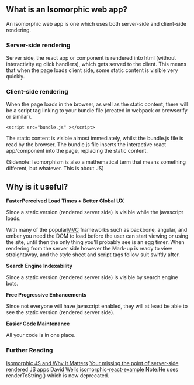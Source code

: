 ## What is an Isomorphic web app?

An isomorphic web app is one which uses both server-side and client-side rendering.

### Server-side rendering

Server side, the react app or component is rendered into html (without interactivity eg click handlers), which gets served to the client. This means that when the page loads client side, some static content is visible very quickly.

### Client-side rendering

When the page loads in the browser, as well as the static content, there will be a script tag linking to your bundle file (created in webpack or browserify or similar).
```
<script src="bundle.js" ></script>
```
The static content is visible almost immediately, whilst the bundle.js file is read by the browser. The bundle.js file inserts the interactive react app/component into the page, replacing the static content.

(Sidenote: Isomorphism is also a mathematical term that means something different, but whatever. This is about JS)

## Why is it useful?

**FasterPerceived Load Times + Better Global UX**

Since a static version (rendered server side) is visible while the javascript loads. 

With many of the popular[MVC](https://developer.chrome.com/apps/app_frameworks) frameworks such as backbone, angular, and ember you need the DOM to load before the user can start viewing or using the site, until then the only thing you'll probably see is an egg timer. When rendering from the server side however the Mark-up is ready to view straightaway, and the style sheet and script tags follow suit swiftly after. 

**Search Engine Indexability**

Since a static version (rendered server side) is visible by search engine bots.

**Free Progressive Enhancements**

Since not everyone will have javascript enabled, they will at least be able to see the static version (rendered server side).

**Easier Code Maintenance**

All your code is in one place.

### Further Reading 
[Isomorphic JS and Why It Matters](https://strongloop.com/strongblog/node-js-react-isomorphic-javascript-why-it-matters)
[Your missing the point of server-side rendered JS apps](http://tomdale.net/2015/02/youre-missing-the-point-of-server-side-rendered-javascript-apps/)
[David Wells isomorphic-react-example](https://github.com/DavidWells/isomorphic-react-example) Note:He uses renderToString() which is now deprecated.

